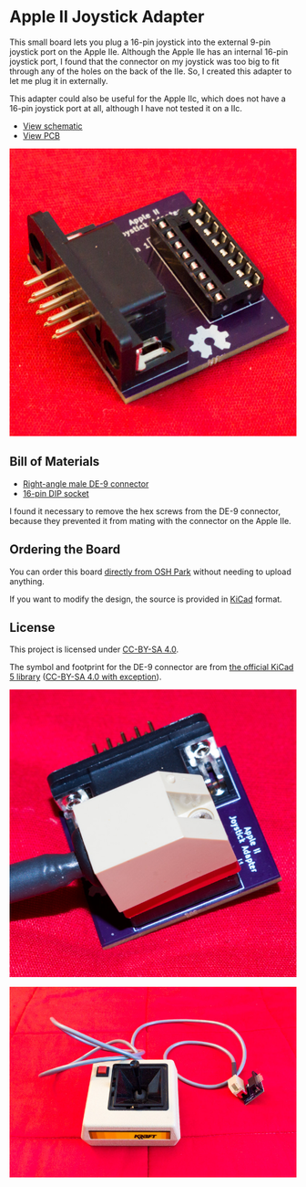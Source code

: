# Apple II Joystick Adapter

This small board lets you plug a 16-pin joystick into the external
9-pin joystick port on the Apple IIe.  Although the Apple IIe has an
internal 16-pin joystick port, I found that the connector on my
joystick was too big to fit through any of the holes on the back of
the IIe.  So, I created this adapter to let me plug it in externally.

This adapter could also be useful for the Apple IIc, which does not
have a 16-pin joystick port at all, although I have not tested it on a
IIc.

* [View schematic](doc/schematic.pdf)
* [View PCB][41]

![Joystick Adapter](doc/joystick-adapter.jpg)

## Bill of Materials

* [Right-angle male DE-9 connector][1]
* [16-pin DIP socket][2]

I found it necessary to remove the hex screws from the DE-9 connector,
because they prevented it from mating with the connector on the Apple
IIe.

## Ordering the Board

You can order this board [directly from OSH Park][40] without needing
to upload anything.

If you want to modify the design, the source is provided in
[KiCad][83] format.

## License

This project is licensed under [CC-BY-SA 4.0][10].

The symbol and footprint for the DE-9 connector are from
[the official KiCad 5 library][8] ([CC-BY-SA 4.0 with exception][9]).

![Plugging in the joystick](doc/plugged-in.jpg)

![Adapter with joystick](doc/with-joystick.jpg)

[1]: https://www.digikey.com/product-detail/en/assmann-wsw-components/A-DS-09-A-KG-T2S/AE10968-ND/1241804
[2]: https://www.digikey.com/product-detail/en/assmann-wsw-components/A-16-LC-TT/AE9992-ND/821746
[8]: https://github.com/KiCad/kicad-symbols/blob/master/Connector.lib
[9]: https://forum.kicad.info/t/kicad-library-licensing/7856
[10]: https://creativecommons.org/licenses/by-sa/4.0/legalcode
[40]: https://oshpark.com/shared_projects/WuNA7JH0
[41]: https://eyrie.io/board/068ea680987149dfb0afcb60a86e0048
[83]: http://kicad-pcb.org/
